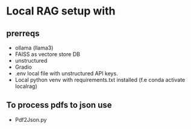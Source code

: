 # Local RAG setup with

## prerreqs
* ollama (llama3)
* FAISS as vectore store DB
* unstructured
* Gradio
* .env local file with unstructured API keys.
* Local python venv with requirements.txt installed (f.e conda activate localrag)

## To process pdfs to json use
* Pdf2Json.py 


